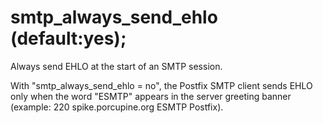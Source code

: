 # smtp_always_send_ehlo (default:yes); 


Always send EHLO at the start of an SMTP session.



With "smtp_always_send_ehlo = no", the Postfix SMTP client sends
EHLO only when
the word "ESMTP" appears in the server greeting banner (example:
220 spike.porcupine.org ESMTP Postfix).



